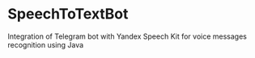 # SpeechToTextBot
Integration of Telegram bot with Yandex Speech Kit for voice messages recognition using Java
